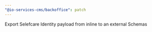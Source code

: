 ```yaml
---
"@io-services-cms/backoffice": patch
---
```


Export Selefcare Identity payload from inline to an external Schemas
